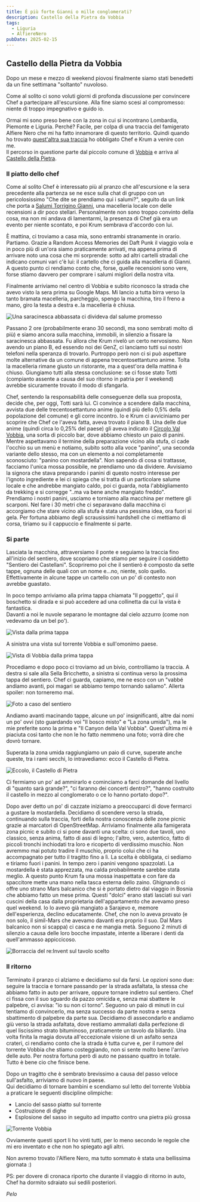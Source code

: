 ```yaml
---
title: È più forte Gianni o mille conglomerati?
description: Castello della Pietra da Vobbia
tags:
  - Liguria
  - AlfiereNero
pubDate: 2025-02-15
---
```


## Castello della Pietra da Vobbia

Dopo un mese e mezzo di weekend piovosi finalmente siamo stati benedetti da un fine settimana "soltanto" nuvoloso.

Come al solito ci sono voluti giorni di profonda discussione per convincere Chef a partecipare all'escursione. Alla fine siamo scesi al compromesso: niente di troppo impegnativo e guido io.

Ormai mi sono preso bene con la zona in cui si incontrano Lombardia, Piemonte e Liguria. Perché? Facile, per colpa di una traccia del famigerato Alfiere Nero che mi ha fatto innamorare di questo territorio. Quindi quando ho trovato [quest'altra sua traccia](https://www.wikiloc.com/hiking-trails/castello-della-pietra-e-sella-bricchetto-da-vobbia-22141204) ho obbligato Chef e Krum a venire con me.  
Il percorso in questione parte dal piccolo comune di [Vobbia](https://it.wikipedia.org/wiki/Vobbia) e arriva al [Castello della Pietra](https://it.wikipedia.org/wiki/Castello_della_Pietra).

### Il piatto dello chef

Come al solito Chef è interessato più al pranzo che all'escursione e la sera precedente alla partenza se ne esce sulla chat di gruppo con un pericolosissimo "Che dite se prendiamo qui i salumi?", seguito da un link che porta a [Salumi Torrigino Gianni](https://maps.app.goo.gl/dQHgQPaQ2wAjqRpU8), una macelleria locale con delle recensioni a dir poco stellari. Personalmente non sono troppo convinto della cosa, ma non mi andava di lamentarmi, la presenza di Chef già era un evento per niente scontato, e poi Krum sembrava d'accordo con lui.

È mattina, ci troviamo a casa mia, sono entrambi stranamente in orario. Partiamo. Grazie a Random Access Memories dei Daft Punk il viaggio vola e in poco più di un'ora siamo praticamente arrivati, ma appena prima di arrivare noto una cosa che mi sorprende: sotto ad altri cartelli stradali che indicano comuni vari c'è lui: il cartello che ci guida alla macelleria di Gianni. A questo punto ci rendiamo conto che, forse, quelle recensioni sono vere, forse stiamo davvero per comprare i salumi migliori della nostra vita. 

Finalmente arriviamo nel centro di Vobbia e subito riconosco la strada che avevo visto la sera prima su Google Maps. Mi lancio a tutta birra verso la tanto bramata macelleria, parcheggio, spengo la macchina, tiro il freno a mano, giro la testa a destra e..la macelleria è chiusa.

![Una saracinesca abbassata ci divideva dal salume promesso](public/posts/2025-02-15-Vobbia/GianniChiuso.webp)

Passano 2 ore (probabilmente erano 30 secondi, ma sono sembrati molto di più) e siamo ancora sulla macchina, immobili, in silenzio a fissare la saracinesca abbassata. Fu allora che Krum rivelò un certo nervosismo. Non avendo un piano B, ed essendo noi dei GenZ, ci lanciamo tutti sui nostri telefoni nella speranza di trovarlo. Purtroppo però non ci si può aspettare molte alternative da un comune di appena trecentosettantuno anime. Tolta la macelleria rimane giusto un ristorante, ma a quest'ora della mattina è chiuso. Giungiamo tutti alla stessa conclusione: se ci fosse stato Totti (compianto assente a causa del suo ritorno in patria per il weekend) avrebbe sicuramente trovato il modo di sfangarla.

Chef, sentendo la responsabilità delle conseguenze della sua proposta, decide che, per oggi, Totti sarà lui. Ci convince a scendere dalla macchina, avvista due delle trecentosettantuno anime (quindi più dello 0,5% della popolazione del comune) e gli corre incontro. Io e Krum ci avviciniamo per scoprire che Chef ce l'aveva fatta, aveva trovato il piano B. Una delle due anime (quindi circa lo 0,25% del paese) gli aveva indicato il [Circolo Val Vobbia](https://maps.app.goo.gl/gzPLyK4RFbrS7dRRA), una sorta di piccolo bar, dove abbiamo chiesto un paio di panini. Mentre aspettavamo il termine della preparazione vicino alla stufa, ci cade l'occhio su un menù e notiamo, subito sotto alla voce "panino", una seconda variante dello stesso, ma con un elemento a noi completamente sconosciuto: "panino con mostardella". Non sapendo di cosa si trattasse, facciamo l'unica mossa possibile, ne prendiamo uno da dividere. Avvisiamo la signora che stava preparando i panini di questo nostro interesse per l'ignoto ingrediente e lei ci spiega che si tratta di un particolare salume locale e che andrebbe mangiato caldo, poi ci guarda, nota l'abbigliamento da trekking e si corregge "..ma va bene anche mangiato freddo".  
Prendiamo i nostri panini, usciamo e torniamo alla macchina per mettere gli scarponi. Nel fare i 30 metri che ci separavano dalla macchina ci accorgiamo che stare vicino alla stufa è stata una pessima idea, ora fuori si gela. Per fortuna abbiamo degli scrausissimi hardshell che ci mettiamo di corsa, tiriamo su il cappuccio e finalmente si parte.

### Si parte

Lasciata la macchina, attraversiamo il ponte e seguiamo la traccia fino all'inizio del sentiero, dove scopriamo che stiamo per seguire il cosiddetto "Sentiero dei Castellani". Scopriremo poi che il sentierò è composto da sette tappe, ognuna delle quali con un nome e...no, niente, solo quello. Effettivamente in alcune tappe un cartello con un po' di contesto non avrebbe guastato.

In poco tempo arriviamo alla prima tappa chiamata "Il poggetto", qui il boschetto si dirada e si può accedere ad una collinetta da cui la vista è fantastica.  
Davanti a noi le nuvole separano le montagne dal cielo azzurro (come non vedevamo da un bel po').

![Vista dalla prima tappa](public/posts/2025-02-15-Vobbia/IlPoggetto.webp)

A sinistra una vista sul torrente Vobbia e sull'omonimo paese.

![Vista di Vobbia dalla prima tappa](public/posts/2025-02-15-Vobbia/VobbiaDalPoggetto.webp)

Procediamo e dopo poco ci troviamo ad un bivio, controlliamo la traccia. A destra si sale alla Sella Bricchetto, a sinistra si continua verso la prossima tappa del sentiero. Chef ci guarda, capiamo, me ne esco con un "vabbé andiamo avanti, poi magari se abbiamo tempo tornando saliamo". Allerta spoiler: non torneremo mai.

![Foto a caso del sentiero](public/posts/2025-02-15-Vobbia/Sentiero.webp)

Andiamo avanti macinando tappe, alcune un po' insignificanti, altre dai nomi un po' ovvi (sto guardando voi "Il bosco misto" e "La zona umida"), ma le mie preferite sono la prima e "Il Canyon della Val Vobbia". Quest'ultima mi è piaciuta così tanto che non le ho fatto nemmeno una foto; vorrà dire che dovrò tornare. 

Superata la zona umida raggiungiamo un paio di curve, superate anche queste, tra i rami secchi, lo intravediamo: ecco il Castello di Pietra.

![Eccolo, il Castello di Pietra](public/posts/2025-02-15-Vobbia/CastelloDiPietra.webp)

Ci fermiamo un po' ad ammirarlo e cominciamo a farci domande del livello di "quanto sarà grande?", "ci faranno dei concerti dentro?", "hanno costruito il castello in mezzo al conglomerato o ce lo hanno portato dopo?". 

Dopo aver detto un po' di cazzate iniziamo a preoccuparci di dove fermarci a gustare la mostardella. Decidiamo di scendere verso la strada, continuando sulla traccia, forti della nostra conoscenza delle zone picnic grazie ai marcatori di OpenStreetMap. Arriviamo finalmente alla famigerata zona picnic e subito ci si pone davanti una scelta: ci sono due tavoli, uno classico, senza anima, fatto di assi di legno; l'altro, vero, autentico, fatto di piccoli tronchi inchiodati tra loro e ricoperto di verdissimo muschio. Non avremmo mai potuto tradire il muschio, proprio colui che ci ha accompagnato per tutto il tragitto fino a lì. La scelta è obbligata, ci sediamo e tiriamo fuori i panini. In tempo zero i panini vengono spazzolati. La mostardella è stata apprezzata, ma calda probabilmente sarebbe stata meglio. A questo punto Krum fa una mossa inaspettata e con fare da spaccitore mette una mano nella tasca esterna dello zaino. Ghignando ci offre uno strano Mars balcanico che si è portato dietro dal viaggio in Bosnia che abbiamo fatto un mese prima. Questi "dolci" erano stati lasciati sui vari cuscini della casa dalla proprietaria dell'appartamento che avevamo preso quel weekend. Io lo avevo già mangiato a Sarajevo e, memore dell'esperienza, declino educatamente. Chef, che non lo aveva provato (e non solo, il simil-Mars che avevamo davanti era proprio il suo. Dal Mars balcanico non si scappa) ci casca e ne mangia metà. Seguono 2 minuti di silenzio a causa delle loro bocche impastate, intente a liberare i denti da quell'ammasso appiccicoso.

![Borraccia del re:Invent sul tavolo scelto](public/posts/2025-02-15-Vobbia/PausaPranzo.webp)

### Il ritorno

Terminato il pranzo ci alziamo e decidiamo sul da farsi. Le opzioni sono due: seguire la traccia e tornare passando per la strada asfaltata, la stessa che abbiamo fatto in auto per arrivare, oppure tornare indietro sul sentiero. Chef ci fissa con il suo sguardo da pazzo omicida e, senza mai sbattere le palpebre, ci avvisa: "io su non ci torno". Seguono un paio di minuti in cui tentiamo di convincerlo, ma senza successo da parte nostra e senza sbattimento di palpebre da parte sua. Decidiamo di assecondarlo e andiamo giù verso la strada asfaltata, dove restiamo ammaliati dalla perfezione di quel liscissimo strato bituminoso, praticamente un tavolo da biliardo. Una volta finita la magia dovuta all'eccezionale visione di un asfalto senza crateri, ci rendiamo conto che la strada è tutta curve e, per il rumore del torrente Vobbia che stiamo costeggiando, non si sente molto bene l'arrivo delle auto. Per nostra fortuna però di auto ne passano quattro in totale. Tutto è bene cio che finisce bene.

Dopo un tragitto che è sembrato brevissimo a causa del passo veloce sull'asfalto, arriviamo di nuovo in paese.  
Qui decidiamo di tornare bambini e scendiamo sul letto del torrente Vobbia a praticare le seguenti discipline olimpiche:

- Lancio del sasso piatto sul torrente
- Costruzione di dighe
- Esplosione del sasso in seguito ad impatto contro una pietra più grossa

![Torrente Vobbia](public/posts/2025-02-15-Vobbia/TorrenteVobbia.webp)

Ovviamente questi sport li ho vinti tutti, per lo meno secondo le regole che mi ero inventato e che non ho spiegato agli altri.

Non avremo trovato l'Alfiere Nero, ma tutto sommato è stata una bellissima giornata :)

PS: per dovere di cronaca riporto che durante il viaggio di ritorno in auto, Chef ha dormito sdraiato sui sedili posteriori.

*Pelo*